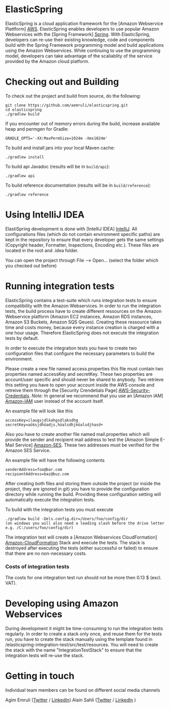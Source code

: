 # ElasticSpring

ElasticSpring is a cloud application framework for the [Amazon Webservice Plattform] [AWS]. ElasticSpring enables developers to
use popular Amazon Webservices with the [Spring Framework] [Spring]. With ElasticSpring, developers can re-use their existing
knowledge, code and components build with the Spring Framework programming model and build applications using the
Amazon Webservices. While continuing to use the programming model, developers can take advantage of the scaliablity
of the service provided by the Amazon cloud platform.


# Checking out and Building

To check out the project and build from source, do the following:

    git clone https://github.com/aemruli/elasticspring.git
    cd elasticspring
    ./gradlew build

If you encounter out of memory errors during the build, increase available heap and permgen for Gradle:

    GRADLE_OPTS='-XX:MaxPermSize=1024m -Xmx1024m'

To build and install jars into your local Maven cache:

    ./gradlew install

To build api Javadoc (results will be in `build/api`):

    ./gradlew api

To build reference documentation (results will be in `build/reference`):

    ./gradlew reference

# Using IntelliJ IDEA

ElastiSpring development is done with [IntelliJ IDEA] [IntelliJ]. All configurations files (which do not contain environment
specific paths) are kept in the repository to ensure that every developer gets the same settings (Copyright header,
Formatter, Inspections, Encoding etc.). These files are located in the root and .idea folder.

 You can open the project through File --> Open... (select the folder which you checked out before)


# Running integration tests
ElasticSpring contains a test-suite which runs integration tests to ensure compatibility with the Amazon Webservices.
In order to run the integration tests, the build process have to create different ressources on the Amazon Webservice
platform (Amazon EC2 instances, Amazon RDS instances, Amazon S3 Buckets, Amazon SQS Qeues). Creating these ressource
takes time and costs money, because every instance creation is charged with a one hour usage. Therefore ElasticSpring
does not execute the integration tests by default.

In order to execute the integration tests you have to create two configuration files that configure the necessary
parameters to build the environment.

Please create a new file named access.properties this file must contain two properties named accessKey and secretKey.
These two properties are account/user specific and should never be shared to anybody. Two retrieve this setting you have
to open your account inside the AWS console and retreive them through the [Security Crendetials Page]
[AWS-Security-Credentials].
*Note:* In general we recommend that you use an [Amazon IAM] [Amazon-IAM] user instead of the account itself.

An example file will look like this

	accessKey=ilaugsjdlkahgsdlaksdhg
	secretKey=aöksjdhöadjs,höalsdhjköalsdjhasd+

Also you have to create another file named mail.properties which will provide the sender and recipient mail address to
test the [Amazon Simple E-Mail Service] [Amazon-SES]. These two addresses must be verified for the Amazon SES Service.

An example file will have the following contents

	senderAddress=foo@bar.com
	recipientAddress=baz@buz.com

After creating both files and storing them outside the project (or inside the project, they are ignored in git)
you have to provide the configuration directory while running the build. Providing these configuration setting will
automatically execute the integration tests.

To build with the integration tests you must execute

	./gradlew build -Dels.config.dir=/Users/foo/config/dir
 	(on windows you will also need a leading slash before the drive letter e.g. /C:/users/foo/config/dir)

The integration test will create a [Amazon Webservices CloudFormation] [Amazon-CloudFormation] Stack and execute the
tests. The stack is destroyed after executing the tests (either successful or failed) to ensure that there are no
non-necessary costs.

### Costs of integration tests
The costs for one integration test run should not be more then 0.13 $ (excl. VAT).


# Developing using Amazon Webservices
During development it might be time-consuming to run the integration tests regularly. In order to create a stack only
once, and reuse them for the tests run, you have to create the stack manually using the template found in
/elasticspring-integration-test/src/test/resources. You will need to create the stack with the name
"IntegrationTestStack" to ensure that the integration tests will re-use the stack.

# Getting in touch
Individual team members can be found on different social media channels

Agim Emruli ([Twitter](http://twitter.com/aemruli) / [LinkedIn](http://de.linkedin.com/in/agimemruli/))
Alain Sahli ([Twitter](http://twitter.com/sahlialain) / [LinkedIn](http://ch.linkedin.com/in/asahli) )

[AWS]: http://aws.amazon.com/
[Spring]: http://www.springsource.org
[IntelliJ]: http://www.jetbrains.com/idea/
[AWS-Security-Credentials]: https://portal.aws.amazon.com/gp/aws/securityCredentials
[Amazon-IAM]: https://aws.amazon.com/iam/
[Amazon-SES]: https://aws.amazon.com/ses/
[Amazon-CloudFormation]: https://aws.amazon.com/de/cloudformation/